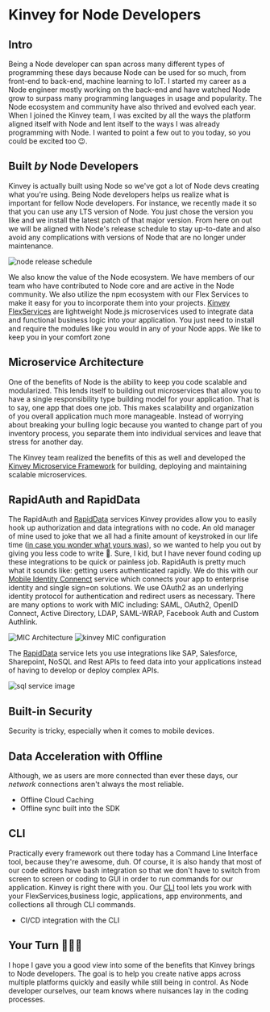 # Kinvey for Node Developers

## Intro
Being a Node developer can span across many different types of programming these days because Node can be used for so much, from front-end to back-end, machine learning to IoT. I started my career as a Node engineer mostly working on the back-end and have watched Node grow to surpass many programming languages in usage and popularity. The Node ecosystem and community have also thrived and evolved each year. When I joined the Kinvey team, I was excited by all the ways the platform aligned itself with Node and lent itself to the ways I was already programming with Node. I wanted to point a few out to you today, so you could be excited too 😉.

## Built _by_ Node Developers
Kinvey is actually built using Node so we've got a lot of Node devs creating what you're using. Being Node developers helps us realize what is important for fellow Node developers. For instance, we recently made it so that you can use any LTS version of Node. You just chose the version you like and we install the latest patch of that major version. From here on out we will be aligned with Node's release schedule to stay up-to-date and also avoid any complications with versions of Node that are no longer under maintenance.

![node release schedule](https://raw.githubusercontent.com/nodejs/Release/master/schedule.png)

We also know the value of the Node ecosystem. We have members of our team who have contributed to Node core and are active in the Node community. We also utilize the npm ecosystem with our Flex Services to make it easy for you to incorporate them into your projects. [Kinvey FlexServices](https://devcenter.kinvey.com/nodejs/guides/flex-services) are lightweight Node.js microservices used to integrate data and functional business logic into your application. You just need to install and require the modules like you would in any of your Node apps. We like to keep you in your comfort zone

## Microservice Architecture
One of the benefits of Node is the ability to keep you code scalable and modularized. This lends itself to building out microservices that allow you to have a single responsibility type building model for your application. That is to say, one app that does one job. This makes scalability and organization of you overall application much more manageable. Instead of worrying about breaking your bulling logic because you wanted to change part of you inventory process, you separate them into individual services and leave that stress for another day.

The Kinvey team realized the benefits of this as well and developed the [Kinvey Microservice Framework](https://devcenter.kinvey.com/rest/guides/mobile-microservices-framework) for building, deploying and maintaining scalable microservices.

## RapidAuth and RapidData
The RapidAuth and [RapidData](https://devcenter.kinvey.com/rest/guides/rapid-data) services Kinvey provides allow you to easily hook up authorization and data integrations with no code. An old manager of mine used to joke that we all had a finite amount of keystroked in our life time ([in case you wonder what yours was](https://keysleft.com/)), so we wanted to help you out by giving you less code to write 🤗. Sure, I kid, but I have never found coding up these integrations to be quick or painless job. RapidAuth is pretty much what it sounds like: getting users authenticated rapidly. We do this with our [Mobile Identity Connenct](https://devcenter.kinvey.com/rest/guides/mobile-identity-connect) service which connects your app to enterprise identity and single sign=on solutions. We use OAuth2 as an underlying identity protocol for authentication and redirect users as necessary. There are many options to work with MIC including: SAML, OAuth2, OpenID Connect, Active Directory, LDAP, SAML-WRAP, Facebook Auth and Custom Authlink. 

![MIC Architecture](https://devcenter.kinvey.com/guides/mobile-identity-connect/authlink-architecture.png)
![kinvey MIC configuration](https://devcenter.kinvey.com/guides/mobile-identity-connect/oauth2.png)

The [RapidData](https://devcenter.kinvey.com/rest/guides/rapid-data) service lets you use integrations like SAP, Salesforce, Sharepoint, NoSQL and Rest APIs to feed data into your applications instead of having to develop or deploy complex APIs.

![sql service image](https://devcenter.kinvey.com/rest/guides/rapid-data/sqlso.png)

## Built-in Security
Security is tricky, especially when it comes to mobile devices. 

## Data Acceleration with Offline 
Although, we as users are more connected than ever these days, our _network_ connections aren't always the most reliable. 
- Offline Cloud Caching
- Offline sync built into the SDK

## CLI
Practically every framework out there today has a Command Line Interface tool, because they're awesome, duh. Of course, it is also handy that most of our code editors have bash integration so that we don't have to switch from screen to screen or coding to GUI in order to run commands for our application. Kinvey is right there with you. Our [CLI](https://github.com/Kinvey/kinvey-cli) tool lets you work with your FlexServices,business logic, applications, app environments, and collections all through CLI commands.
- CI/CD integration with the CLI

## Your Turn 👩🏽‍💻
I hope I gave you a good view into some of the benefits that Kinvey brings to Node developers. The goal is to help you create native apps across multiple platforms quickly and easily while still being in control. As Node developer ourselves, our team knows where nuisances lay in the coding processes. 
